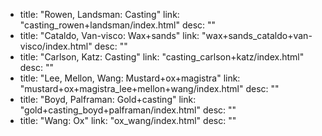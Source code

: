   - title: "Rowen, Landsman: Casting"
    link: "casting_rowen+landsman/index.html"
    desc: ""
  - title: "Cataldo, Van-visco: Wax+sands"
    link: "wax+sands_cataldo+van-visco/index.html"
    desc: ""
  - title: "Carlson, Katz: Casting"
    link: "casting_carlson+katz/index.html"
    desc: ""
  - title: "Lee, Mellon, Wang: Mustard+ox+magistra"
    link: "mustard+ox+magistra_lee+mellon+wang/index.html"
    desc: ""
  - title: "Boyd, Palframan: Gold+casting"
    link: "gold+casting_boyd+palframan/index.html"
    desc: ""
  - title: "Wang: Ox"
    link: "ox_wang/index.html"
    desc: ""
